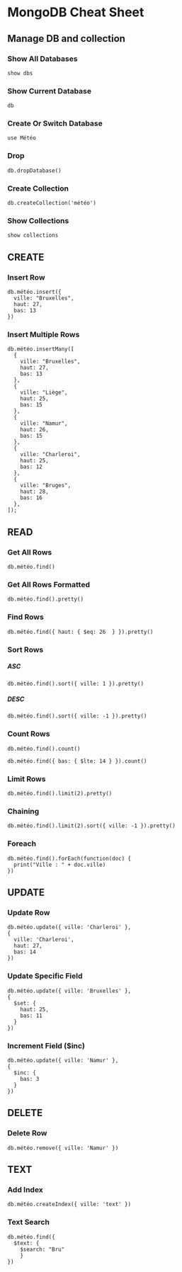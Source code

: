 # MongoDB Cheat Sheet

## Manage DB and collection

### Show All Databases

```
show dbs
```

### Show Current Database

```
db
```

### Create Or Switch Database

```
use Météo
```

### Drop

```
db.dropDatabase()
```

### Create Collection

```
db.createCollection('météo')
```

### Show Collections

```
show collections
```

## CREATE

### Insert Row

```
db.météo.insert({
  ville: "Bruxelles",
  haut: 27,
  bas: 13
})
```

### Insert Multiple Rows

```
db.météo.insertMany([
  {
    ville: "Bruxelles",
    haut: 27,
    bas: 13
  },
  {
    ville: "Liège",
    haut: 25,
    bas: 15
  },
  {
    ville: "Namur",
    haut: 26,
    bas: 15
  },
  {
    ville: "Charleroi",
    haut: 25,
    bas: 12
  },
  {
    ville: "Bruges",
    haut: 28,
    bas: 16
  },
]);
```

## READ

### Get All Rows

```
db.météo.find()
```

### Get All Rows Formatted

```
db.météo.find().pretty()
```

### Find Rows

```
db.météo.find({ haut: { $eq: 26  } }).pretty()
```

### Sort Rows

##### ASC

```
db.météo.find().sort({ ville: 1 }).pretty()
```

##### DESC

```
db.météo.find().sort({ ville: -1 }).pretty()
```

### Count Rows

```
db.météo.find().count()
```

```
db.météo.find({ bas: { $lte: 14 } }).count()
```

### Limit Rows

```
db.météo.find().limit(2).pretty()
```

### Chaining

```
db.météo.find().limit(2).sort({ ville: -1 }).pretty()
```

### Foreach

```
db.météo.find().forEach(function(doc) {
  print("Ville : " + doc.ville)
})
```

## UPDATE

### Update Row

```
db.météo.update({ ville: 'Charleroi' },
{
  ville: 'Charleroi',
  haut: 27,
  bas: 14
})
```

### Update Specific Field

```
db.météo.update({ ville: 'Bruxelles' },
{
  $set: {
    haut: 25,
    bas: 11
  }
})
```

### Increment Field (\$inc)

```
db.météo.update({ ville: 'Namur' },
{
  $inc: {
    bas: 3
  }
})
```

## DELETE

### Delete Row

```
db.météo.remove({ ville: 'Namur' })
```

## TEXT

### Add Index

```
db.météo.createIndex({ ville: 'text' })
```

### Text Search

```
db.météo.find({
  $text: {
    $search: "Bru"
    }
})
```
